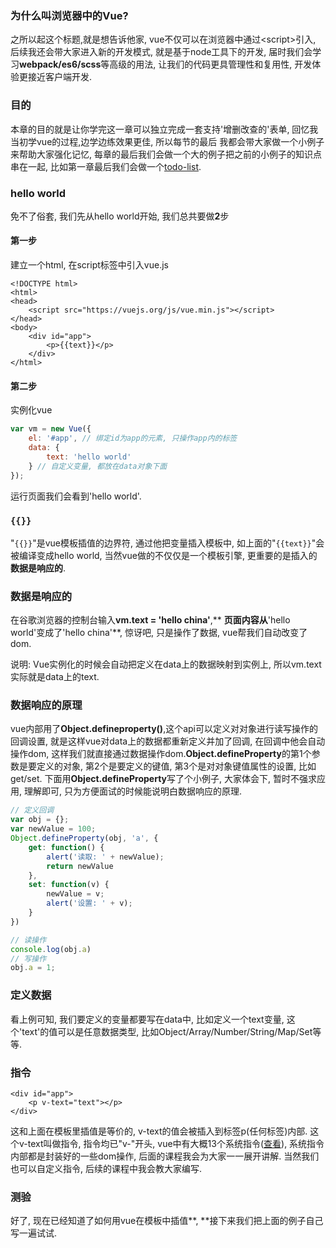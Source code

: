 ### 为什么叫浏览器中的Vue?

之所以起这个标题,就是想告诉他家, vue不仅可以在浏览器中通过&lt;script&gt;引入, 后续我还会带大家进入新的开发模式, 就是基于node工具下的开发, 届时我们会学习**webpack/es6/scss**等高级的用法, 让我们的代码更具管理性和复用性, 开发体验更接近客户端开发.

### 目的

本章的目的就是让你学完这一章可以独立完成一套支持'增删改查的'表单, 回忆我当初学vue的过程,边学边练效果更佳, 所以每节的最后 我都会带大家做一个小例子来帮助大家强化记忆, 每章的最后我们会做一个大的例子把之前的小例子的知识点串在一起, 比如第一章最后我们会做一个[todo-list](https://jsfiddle.net/yyx990803/4dr2fLb7/?utm_source=website&utm_medium=embed&utm_campaign=4dr2fLb7).

### hello world

免不了俗套, 我们先从hello world开始, 我们总共要做**2**步

#### 第一步

建立一个html, 在script标签中引入vue.js

```
<!DOCTYPE html>
<html>
<head>
    <script src="https://vuejs.org/js/vue.min.js"></script>
</head>
<body>
    <div id="app">
        <p>{{text}}</p>
    </div>
</html>
```

#### 第二步

实例化vue

```js
var vm = new Vue({
    el: '#app', // 绑定id为app的元素, 只操作app内的标签
    data: {
        text: 'hello world'
    } // 自定义变量, 都放在data对象下面
});
```

运行页面我们会看到'hello world'.

### `{{}}`

"`{{}}`"是vue模板插值的边界符, 通过他把变量插入模板中, 如上面的"`{{text}}`"会被编译变成hello world, 当然vue做的不仅仅是一个模板引擎, 更重要的是插入的**数据是响应的**.

### 数据是响应的

在谷歌浏览器的控制台输入**vm.text = 'hello china'**,** **页面内容从**'hello world'变成了'hello china'**, 惊讶吧, 只是操作了数据, vue帮我们自动改变了dom.

说明: Vue实例化的时候会自动把定义在data上的数据映射到实例上, 所以vm.text实际就是data上的text.

### 数据响应的原理

vue内部用了**Object.defineproperty\(\)**,这个api可以定义对对象进行读写操作的回调设置, 就是这样vue对data上的数据都重新定义并加了回调, 在回调中他会自动操作dom, 这样我们就直接通过数据操作dom.**Object.defineProperty**的第1个参数是要定义的对象, 第2个是要定义的键值, 第3个是对对象键值属性的设置, 比如get/set. 下面用**Object.defineProperty**写了个小例子, 大家体会下, 暂时不强求应用, 理解即可, 只为方便面试的时候能说明白数据响应的原理.

```js
// 定义回调
var obj = {};
var newValue = 100;
Object.defineProperty(obj, 'a', {
    get: function() {
        alert('读取: ' + newValue);
        return newValue
    },
    set: function(v) {
        newValue = v;
        alert('设置: ' + v);
    }
})

// 读操作
console.log(obj.a)
// 写操作
obj.a = 1;
```

### 定义数据

看上例可知, 我们要定义的变量都要写在data中,  比如定义一个text变量, 这个'text'的值可以是任意数据类型, 比如Object/Array/Number/String/Map/Set等等.

### 指令

```
<div id="app">
    <p v-text="text"></p>
</div>
```

这和上面在模板里插值是等价的, v-text的值会被插入到标签p\(任何标签\)内部. 这个v-text叫做指令, 指令均已"v-"开头,  vue中有大概13个系统指令\([查看](https://cn.vuejs.org/v2/api/#指令)\),  系统指令内部都是封装好的一些dom操作, 后面的课程我会为大家一一展开讲解.  当然我们也可以自定义指令, 后续的课程中我会教大家编写.

### 测验

好了, 现在已经知道了如何用vue在模板中插值**, **接下来我们把上面的例子自己写一遍试试.


